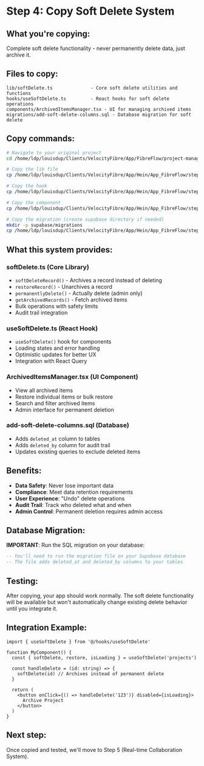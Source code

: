 # Step 4: Copy Soft Delete System

## What you're copying:
Complete soft delete functionality - never permanently delete data, just archive it.

## Files to copy:
```
lib/softDelete.ts              - Core soft delete utilities and functions
hooks/useSoftDelete.ts         - React hooks for soft delete operations  
components/ArchivedItemsManager.tsx - UI for managing archived items
migrations/add-soft-delete-columns.sql - Database migration for soft delete
```

## Copy commands:
```bash
# Navigate to your original project
cd /home/ldp/louisdup/Clients/VelocityFibre/App/FibreFlow/project-management-app/FibreFlow/

# Copy the lib file
cp /home/ldp/louisdup/Clients/VelocityFibre/App/Hein/App_FibreFlow/step4-soft-delete/lib/softDelete.ts src/lib/

# Copy the hook
cp /home/ldp/louisdup/Clients/VelocityFibre/App/Hein/App_FibreFlow/step4-soft-delete/hooks/useSoftDelete.ts src/hooks/

# Copy the component
cp /home/ldp/louisdup/Clients/VelocityFibre/App/Hein/App_FibreFlow/step4-soft-delete/components/ArchivedItemsManager.tsx src/components/

# Copy the migration (create supabase directory if needed)
mkdir -p supabase/migrations
cp /home/ldp/louisdup/Clients/VelocityFibre/App/Hein/App_FibreFlow/step4-soft-delete/migrations/add-soft-delete-columns.sql supabase/migrations/
```

## What this system provides:

### softDelete.ts (Core Library)
- `softDeleteRecord()` - Archives a record instead of deleting
- `restoreRecord()` - Unarchives a record  
- `permanentlyDelete()` - Actually delete (admin only)
- `getArchivedRecords()` - Fetch archived items
- Bulk operations with safety limits
- Audit trail integration

### useSoftDelete.ts (React Hook)
- `useSoftDelete()` hook for components
- Loading states and error handling
- Optimistic updates for better UX
- Integration with React Query

### ArchivedItemsManager.tsx (UI Component)
- View all archived items
- Restore individual items or bulk restore
- Search and filter archived items
- Admin interface for permanent deletion

### add-soft-delete-columns.sql (Database)
- Adds `deleted_at` column to tables
- Adds `deleted_by` column for audit trail
- Updates existing queries to exclude deleted items

## Benefits:
- **Data Safety**: Never lose important data
- **Compliance**: Meet data retention requirements  
- **User Experience**: "Undo" delete operations
- **Audit Trail**: Track who deleted what and when
- **Admin Control**: Permanent deletion requires admin access

## Database Migration:
**IMPORTANT**: Run the SQL migration on your database:
```sql
-- You'll need to run the migration file on your Supabase database
-- The file adds deleted_at and deleted_by columns to your tables
```

## Testing:
After copying, your app should work normally. The soft delete functionality will be available but won't automatically change existing delete behavior until you integrate it.

## Integration Example:
```tsx
import { useSoftDelete } from '@/hooks/useSoftDelete'

function MyComponent() {
  const { softDelete, restore, isLoading } = useSoftDelete('projects')
  
  const handleDelete = (id: string) => {
    softDelete(id) // Archives instead of permanent delete
  }
  
  return (
    <button onClick={() => handleDelete('123')} disabled={isLoading}>
      Archive Project
    </button>
  )
}
```

## Next step:
Once copied and tested, we'll move to Step 5 (Real-time Collaboration System).